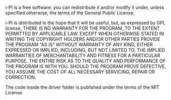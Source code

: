 i-PI is a free software: you can redistribute it and/or modify 
it under, unless specified otherwise, the terms of the General Public License.

i-PI is distributed in the hope that it will be useful,
but, as expressed by GPL license,
THERE IS NO WARRANTY FOR THE PROGRAM, TO THE EXTENT PERMITTED BY
APPLICABLE LAW.  EXCEPT WHEN OTHERWISE STATED IN WRITING THE COPYRIGHT
HOLDERS AND/OR OTHER PARTIES PROVIDE THE PROGRAM "AS IS" WITHOUT WARRANTY
OF ANY KIND, EITHER EXPRESSED OR IMPLIED, INCLUDING, BUT NOT LIMITED TO,
THE IMPLIED WARRANTIES OF MERCHANTABILITY AND FITNESS FOR A PARTICULAR
PURPOSE.  THE ENTIRE RISK AS TO THE QUALITY AND PERFORMANCE OF THE PROGRAM
IS WITH YOU.  SHOULD THE PROGRAM PROVE DEFECTIVE, YOU ASSUME THE COST OF
ALL NECESSARY SERVICING, REPAIR OR CORRECTION.


The code inside the driver folder is published under the  terms of the MIT License.
